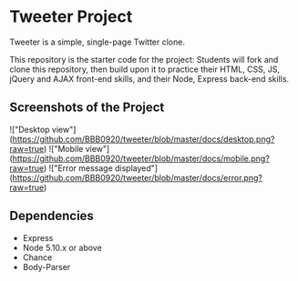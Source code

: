 # Tweeter Project

Tweeter is a simple, single-page Twitter clone.

This repository is the starter code for the project: Students will fork and clone this repository, then build upon it to practice their HTML, CSS, JS, jQuery and AJAX front-end skills, and their Node, Express back-end skills.

## Screenshots of the Project

!["Desktop view"] (https://github.com/BBB0920/tweeter/blob/master/docs/desktop.png?raw=true)
!["Mobile view"] (https://github.com/BBB0920/tweeter/blob/master/docs/mobile.png?raw=true)
!["Error message displayed"] (https://github.com/BBB0920/tweeter/blob/master/docs/error.png?raw=true)

## Dependencies

- Express
- Node 5.10.x or above
- Chance
- Body-Parser